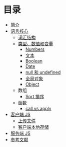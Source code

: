 # 目录

- [简介](README.md)
- [语言核心](core/README.md)
    - [词汇结构](core/lexical.md)
    - [类型、数值和变量](core/types.md)
        - [Numbers](core/types.md#numbers)
        - [文本](core/text.md)
        - [Boolean](core/types-boolean.md)
        - [Date](core/types-date.md)
        - [null 和 undefined](core/types-null_undefined.md)
        - [全局对象](core/types-global.md)
        - [Object](core/object.md)
    - 数组
        - [Sort 排序](core/array/sort.md)
    - 函数
        - [call vs apply](core/function/call-vs-apply.md)
- [客户端 JS](client/README.md)
    - [上传文件](client/uploading.md)
    - [客户端本地存储](client/localstorage.md)
- [服务端 JS](server/README.md)
- [参考文献](REF.md)
